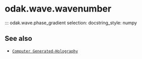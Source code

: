 # odak.wave.wavenumber

::: odak.wave.phase_gradient
    selection:
        docstring_style: numpy

## See also

* [`Computer Generated-Holography`](../../cgh.md)
